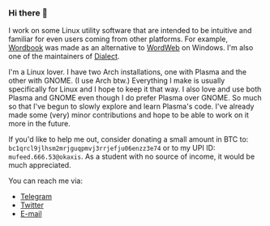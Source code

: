 ### Hi there 👋

I work on some Linux utility software that are intended to be intuitive and familiar for even users coming from other platforms. For example, [Wordbook](https://github.com/fushinari/wordbook) was made as an alternative to [WordWeb](https://wordweb.info/) on Windows. I'm also one of the maintainers of [Dialect](https://github.com/gi-lom/dialect).

I'm a Linux lover. I have two Arch installations, one with Plasma and the other with GNOME. (I use Arch btw.) Everything I make is usually specifically for Linux and I hope to keep it that way. I also love and use both Plasma and GNOME even though I do prefer Plasma over GNOME. So much so that I've begun to slowly explore and learn Plasma's code. I've already made some (very) minor contributions and hope to be able to work on it more in the future.

If you'd like to help me out, consider donating a small amount in BTC to: `bc1qrcl9jlhsm2mrjguqpmvj3rrjefju06enzz3e74` or to my UPI ID: `mufeed.666.53@okaxis`. As a student with no source of income, it would be much appreciated.

You can reach me via:
- [Telegram](https://t.me/fushinari)
- [Twitter](https://twitter.com/fushinari)
- [E-mail](mailto:fushinari@protonmail.com)
